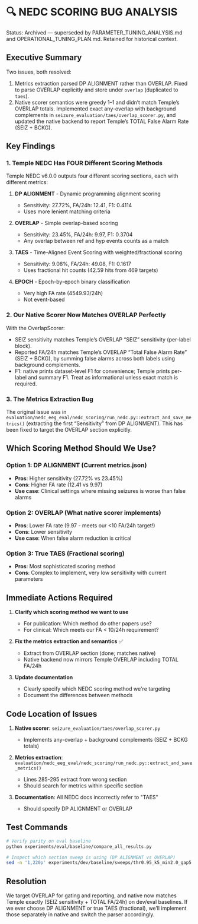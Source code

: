 # 🔍 NEDC SCORING BUG ANALYSIS
Status: Archived — superseded by PARAMETER_TUNING_ANALYSIS.md and OPERATIONAL_TUNING_PLAN.md. Retained for historical context.

## Executive Summary

Two issues, both resolved:

1) Metrics extraction parsed DP ALIGNMENT rather than OVERLAP. Fixed to parse OVERLAP explicitly and store under `overlap` (duplicated to `taes`).
2) Native scorer semantics were greedy 1–1 and didn’t match Temple’s OVERLAP totals. Implemented exact any-overlap with background complements in `seizure_evaluation/taes/overlap_scorer.py`, and updated the native backend to report Temple’s TOTAL False Alarm Rate (SEIZ + BCKG).

## Key Findings

### 1. Temple NEDC Has FOUR Different Scoring Methods

Temple NEDC v6.0.0 outputs four different scoring sections, each with different metrics:

1. **DP ALIGNMENT** - Dynamic programming alignment scoring
   - Sensitivity: 27.72%, FA/24h: 12.41, F1: 0.4114
   - Uses more lenient matching criteria

2. **OVERLAP** - Simple overlap-based scoring
   - Sensitivity: 23.45%, FA/24h: 9.97, F1: 0.3704
   - Any overlap between ref and hyp events counts as a match

3. **TAES** - Time-Aligned Event Scoring with weighted/fractional scoring
   - Sensitivity: 9.08%, FA/24h: 49.08, F1: 0.1617
   - Uses fractional hit counts (42.59 hits from 469 targets)

4. **EPOCH** - Epoch-by-epoch binary classification
   - Very high FA rate (4549.93/24h)
   - Not event-based

### 2. Our Native Scorer Now Matches OVERLAP Perfectly

With the OverlapScorer:
- SEIZ sensitivity matches Temple’s OVERLAP “SEIZ” sensitivity (per-label block).
- Reported FA/24h matches Temple’s OVERLAP “Total False Alarm Rate” (SEIZ + BCKG), by summing false alarms across both labels using background complements.
- F1: native prints dataset-level F1 for convenience; Temple prints per-label and summary F1. Treat as informational unless exact match is required.

### 3. The Metrics Extraction Bug

The original issue was in `evaluation/nedc_eeg_eval/nedc_scoring/run_nedc.py::extract_and_save_metrics()` (extracting the first “Sensitivity” from DP ALIGNMENT). This has been fixed to target the OVERLAP section explicitly.

## Which Scoring Method Should We Use?

### Option 1: DP ALIGNMENT (Current metrics.json)
- **Pros**: Higher sensitivity (27.72% vs 23.45%)
- **Cons**: Higher FA rate (12.41 vs 9.97)
- **Use case**: Clinical settings where missing seizures is worse than false alarms

### Option 2: OVERLAP (What native scorer implements)
- **Pros**: Lower FA rate (9.97 - meets our <10 FA/24h target!)
- **Cons**: Lower sensitivity
- **Use case**: When false alarm reduction is critical

### Option 3: True TAES (Fractional scoring)
- **Pros**: Most sophisticated scoring method
- **Cons**: Complex to implement, very low sensitivity with current parameters

## Immediate Actions Required

1. **Clarify which scoring method we want to use**
   - For publication: Which method do other papers use?
   - For clinical: Which meets our FA < 10/24h requirement?

2. **Fix the metrics extraction and semantics** ✅
   - Extract from OVERLAP section (done; matches native)
   - Native backend now mirrors Temple OVERLAP including TOTAL FA/24h

3. **Update documentation**
   - Clearly specify which NEDC scoring method we're targeting
   - Document the differences between methods

## Code Location of Issues

1. **Native scorer**: `seizure_evaluation/taes/overlap_scorer.py`
   - Implements any-overlap + background complements (SEIZ + BCKG totals)

2. **Metrics extraction**: `evaluation/nedc_eeg_eval/nedc_scoring/run_nedc.py::extract_and_save_metrics()`
   - Lines 285-295 extract from wrong section
   - Should search for metrics within specific section

3. **Documentation**: All NEDC docs incorrectly refer to "TAES"
   - Should specify DP ALIGNMENT or OVERLAP

## Test Commands

```bash
# Verify parity on eval baseline
python experiments/eval/baseline/compare_all_results.py

# Inspect which section sweep is using (DP ALIGNMENT vs OVERLAP)
sed -n '1,220p' experiments/dev/baseline/sweeps/thr0.95_k5_min2.0_gap5.0/results/summary.txt | less
```

## Resolution

We target OVERLAP for gating and reporting, and native now matches Temple exactly (SEIZ sensitivity + TOTAL FA/24h) on dev/eval baselines. If we ever choose DP ALIGNMENT or true TAES (fractional), we’ll implement those separately in native and switch the parser accordingly.

